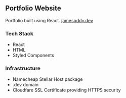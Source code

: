 ## Portfolio Website

Portfolio built using React.
[jamesoddy.dev](jamesoddy.dev)

### Tech Stack

- React
- HTML
- Styled Components

### Infrastructure

- Namecheap Stellar Host package
- .dev domain
- Cloudfare SSL Certificate providing HTTPS security
